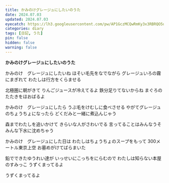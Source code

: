 ```yaml
---
title: かみのけグレージュにしたいのうた
date: 2024.07.03
updated: 2024.07.03
eyecatch: https://lh3.googleusercontent.com/pw/AP1GczMCQwRmKy3x3RBRQO5uSVf0a_zDvbYjgECO3qj4YhZZhX8iWEX6n5AmYeT0uR7x8Ktyyu3lEB_9dfH1aL2S4FtDAftWjG9h4RfqPGBzOF98VWSV64At-efk2VlCjBrHCSyp5Idrx34yT2QepVUrWZEu=w1600-h838-s-no
categories: diary
tags: [日記, うた]
pin: false
hidden: false
warning: false
---
```


**かみのけグレージュにしたいのうた**
<div class="blank"></div>

かみのけ　グレージュにしたいね
ほそい毛先をなでながら
グレージュいろの霧にまぎれて
わたしは行方をくらませる

北極圏に朝がきて
りんごジュースが冷えてるよ
鉄分足りてないからね
まぐろのたたきをほおばるよ
<div class="blank"></div>

かみのけ　グレージュにしたら
うぶ毛をけむしに食べさせる
やがてグレージュのちょうちょになったら
どくだみと一緒に煮込んじゃう

森までわたしを追いかけて
きらいな人がさわいでる
言ってることはみんなうそ
みんな下水に沈めちゃう
<div class="blank"></div>

かみのけ　グレージュにした日は
わたしはちょうちょのスープをもって
300メートル東京上空
お墓めがけてばらまいた

鉛でできたゆうれい達が
いっせいにこっちをにらむので
わたしは知らない本屋のすみっこ
うずくまってるよ

うずくまってるよ

